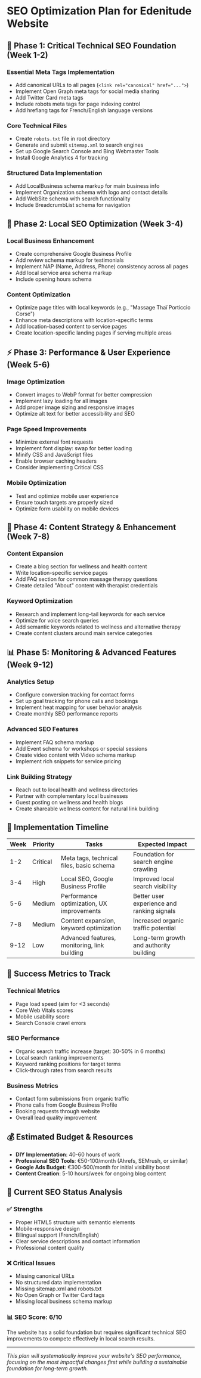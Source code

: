 # SEO Optimization Plan for Edenitude Website

## 🎯 **Phase 1: Critical Technical SEO Foundation (Week 1-2)**

### **Essential Meta Tags Implementation**
- Add canonical URLs to all pages (`<link rel="canonical" href="...">`)
- Implement Open Graph meta tags for social media sharing
- Add Twitter Card meta tags
- Include robots meta tags for page indexing control
- Add hreflang tags for French/English language versions

### **Core Technical Files**
- Create `robots.txt` file in root directory
- Generate and submit `sitemap.xml` to search engines
- Set up Google Search Console and Bing Webmaster Tools
- Install Google Analytics 4 for tracking

### **Structured Data Implementation**
- Add LocalBusiness schema markup for main business info
- Implement Organization schema with logo and contact details
- Add WebSite schema with search functionality
- Include BreadcrumbList schema for navigation

## 🏢 **Phase 2: Local SEO Optimization (Week 3-4)**

### **Local Business Enhancement**
- Create comprehensive Google Business Profile
- Add review schema markup for testimonials
- Implement NAP (Name, Address, Phone) consistency across all pages
- Add local service area schema markup
- Include opening hours schema

### **Content Optimization**
- Optimize page titles with local keywords (e.g., "Massage Thaï Porticcio Corse")
- Enhance meta descriptions with location-specific terms
- Add location-based content to service pages
- Create location-specific landing pages if serving multiple areas

## ⚡ **Phase 3: Performance & User Experience (Week 5-6)**

### **Image Optimization**
- Convert images to WebP format for better compression
- Implement lazy loading for all images
- Add proper image sizing and responsive images
- Optimize alt text for better accessibility and SEO

### **Page Speed Improvements**
- Minimize external font requests
- Implement font display: swap for better loading
- Minify CSS and JavaScript files
- Enable browser caching headers
- Consider implementing Critical CSS

### **Mobile Optimization**
- Test and optimize mobile user experience
- Ensure touch targets are properly sized
- Optimize form usability on mobile devices

## 📝 **Phase 4: Content Strategy & Enhancement (Week 7-8)**

### **Content Expansion**
- Create a blog section for wellness and health content
- Write location-specific service pages
- Add FAQ section for common massage therapy questions
- Create detailed "About" content with therapist credentials

### **Keyword Optimization**
- Research and implement long-tail keywords for each service
- Optimize for voice search queries
- Add semantic keywords related to wellness and alternative therapy
- Create content clusters around main service categories

## 📊 **Phase 5: Monitoring & Advanced Features (Week 9-12)**

### **Analytics Setup**
- Configure conversion tracking for contact forms
- Set up goal tracking for phone calls and bookings
- Implement heat mapping for user behavior analysis
- Create monthly SEO performance reports

### **Advanced SEO Features**
- Implement FAQ schema markup
- Add Event schema for workshops or special sessions
- Create video content with Video schema markup
- Implement rich snippets for service pricing

### **Link Building Strategy**
- Reach out to local health and wellness directories
- Partner with complementary local businesses
- Guest posting on wellness and health blogs
- Create shareable wellness content for natural link building

## 📅 **Implementation Timeline**

| Week | Priority | Tasks | Expected Impact |
|------|----------|-------|-----------------|
| 1-2 | Critical | Meta tags, technical files, basic schema | Foundation for search engine crawling |
| 3-4 | High | Local SEO, Google Business Profile | Improved local search visibility |
| 5-6 | Medium | Performance optimization, UX improvements | Better user experience and ranking signals |
| 7-8 | Medium | Content expansion, keyword optimization | Increased organic traffic potential |
| 9-12 | Low | Advanced features, monitoring, link building | Long-term growth and authority building |

## 🎯 **Success Metrics to Track**

### **Technical Metrics**
- Page load speed (aim for <3 seconds)
- Core Web Vitals scores
- Mobile usability score
- Search Console crawl errors

### **SEO Performance**
- Organic search traffic increase (target: 30-50% in 6 months)
- Local search ranking improvements
- Keyword ranking positions for target terms
- Click-through rates from search results

### **Business Metrics**
- Contact form submissions from organic traffic
- Phone calls from Google Business Profile
- Booking requests through website
- Overall lead quality improvement

## 💰 **Estimated Budget & Resources**

- **DIY Implementation**: 40-60 hours of work
- **Professional SEO Tools**: €50-100/month (Ahrefs, SEMrush, or similar)
- **Google Ads Budget**: €300-500/month for initial visibility boost
- **Content Creation**: 5-10 hours/week for ongoing blog content

## 🔧 **Current SEO Status Analysis**

### ✅ **Strengths**
- Proper HTML5 structure with semantic elements
- Mobile-responsive design
- Bilingual support (French/English)
- Clear service descriptions and contact information
- Professional content quality

### ❌ **Critical Issues**
- Missing canonical URLs
- No structured data implementation
- Missing sitemap.xml and robots.txt
- No Open Graph or Twitter Card tags
- Missing local business schema markup

### 📊 **SEO Score: 6/10**

The website has a solid foundation but requires significant technical SEO improvements to compete effectively in local search results.

---

*This plan will systematically improve your website's SEO performance, focusing on the most impactful changes first while building a sustainable foundation for long-term growth.*